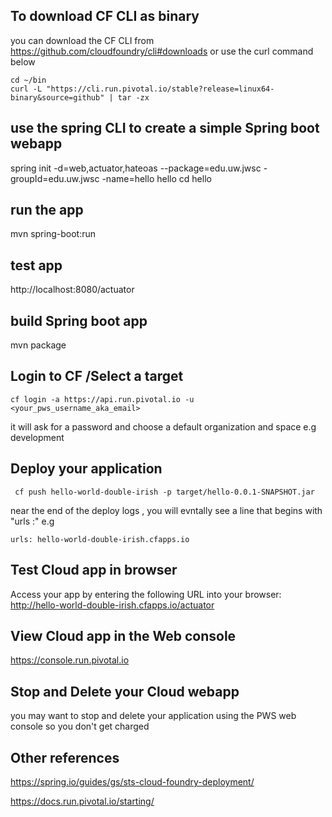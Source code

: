 


## To download CF CLI as binary
you can download the CF CLI from  https://github.com/cloudfoundry/cli#downloads
or use the curl command below

```
cd ~/bin
curl -L "https://cli.run.pivotal.io/stable?release=linux64-binary&source=github" | tar -zx
```


## use the spring CLI to create a simple Spring boot webapp
spring init -d=web,actuator,hateoas --package=edu.uw.jwsc -groupId=edu.uw.jwsc -name=hello hello
cd hello

## run the app  
 mvn spring-boot:run

## test app
http://localhost:8080/actuator
 
## build Spring boot app 
mvn package


## Login to CF /Select a target 
```
cf login -a https://api.run.pivotal.io -u <your_pws_username_aka_email>  
```
it will ask for a password and choose a default organization and space e.g development



## Deploy your application  
```
 cf push hello-world-double-irish -p target/hello-0.0.1-SNAPSHOT.jar
``` 
near the end of the deploy logs , you will evntally see a line that begins with  "urls :" 
e.g 
```
urls: hello-world-double-irish.cfapps.io
```

## Test Cloud app in browser 
Access your app by entering the following URL into your browser:
http://hello-world-double-irish.cfapps.io/actuator

## View Cloud app in the Web console
https://console.run.pivotal.io


 
## Stop and Delete your Cloud webapp
you may want to stop and delete your application using the PWS web console 
so you don't get charged 


## Other references 
https://spring.io/guides/gs/sts-cloud-foundry-deployment/


https://docs.run.pivotal.io/starting/
